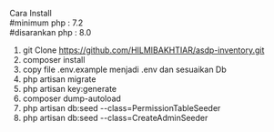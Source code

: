 Cara Install
<br>
#minimum php : 7.2
<br>
#disarankan php : 8.0
1. git Clone https://github.com/HILMIBAKHTIAR/asdp-inventory.git
2. composer install
3. copy file .env.example menjadi .env dan sesuaikan Db
4. php artisan migrate
5. php artisan key:generate
6. composer dump-autoload
7. php artisan db:seed --class=PermissionTableSeeder
8. php artisan db:seed --class=CreateAdminSeeder
